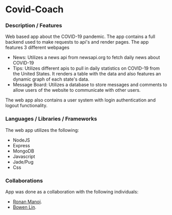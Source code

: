 # Covid-Coach
### Description / Features
 Web based app about the COVID-19 pandemic.
 The app contains a full backend used to make requests to
 api's and render pages. The app features 3 different webpages
 * News: Utilizes a news api from newsapi.org to fetch daily news about COVID-19
 * Tips: Utilizes different apis to pull in daily statistics on COVID-19 from the
 United States. It renders a table with the data and also features an dynamic graph
 of each state's data.
 * Message Board: Utilizes a database to store messages and comments to allow users
 of the website to communicate with other users.

 The web app also contains a user system with login authentication and logout functionality.

### Languages / Libraries / Frameworks 
 The web app utilizes the following:
 * NodeJS
 * Express
 * MongoDB
 * Javascript
 * Jade/Pug
 * Css

### Collaborations
 App was done as a collaboration with the following individuals:
- [Ronan Manoj](https://github.com/Ronmantech).
- [Bowen Lin](https://github.com/Bowenlinnn).
